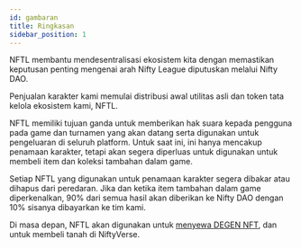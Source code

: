 ```yaml
---
id: gambaran
title: Ringkasan
sidebar_position: 1
---
```


NFTL membantu mendesentralisasi ekosistem kita dengan memastikan keputusan penting mengenai arah Nifty League diputuskan melalui Nifty DAO.

Penjualan karakter kami memulai distribusi awal utilitas asli dan token tata kelola ekosistem kami, NFTL.

NFTL memiliki tujuan ganda untuk memberikan hak suara kepada pengguna pada game dan turnamen yang akan datang serta digunakan untuk pengeluaran di seluruh platform. Untuk saat ini, ini hanya mencakup penamaan karakter, tetapi akan segera diperluas untuk digunakan untuk membeli item dan koleksi tambahan dalam game.

Setiap NFTL yang digunakan untuk penamaan karakter segera dibakar atau dihapus dari peredaran. Jika dan ketika item tambahan dalam game diperkenalkan, 90% dari semua hasil akan diberikan ke Nifty DAO dengan 10% sisanya dibayarkan ke tim kami.

Di masa depan, NFTL akan digunakan untuk [menyewa DEGEN NFT](http://localhost:3000/guides/rentals/rental-overview), dan untuk membeli tanah di NiftyVerse.
